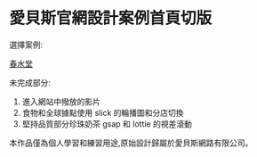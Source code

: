 # 愛貝斯官網設計案例首頁切版

選擇案例:

[春水堂](https://www.ibest.com.tw/work-detail/chunshuitang/)

未完成部分:

1. 進入網站中撥放的影片
2. 食物和全球據點使用 slick 的輪播圖和分店切換
3. 堅持品質部分珍珠奶茶 gsap 和 lottie 的視差滾動

本作品僅為個人學習和練習用途,原始設計歸屬於愛貝斯網路有限公司。
